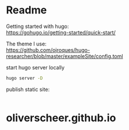 # Readme

Getting started with hugo:  
<https://gohugo.io/getting-started/quick-start/>

The theme I use:  
<https://github.com/ojroques/hugo-researcher/blob/master/exampleSite/config.toml>

start hugo server locally

```bash
hugo server -D
```

publish static site:

```bash

```  
# oliverscheer.github.io
